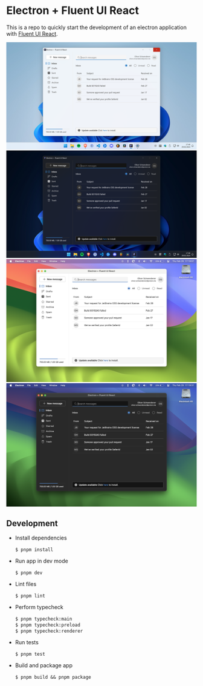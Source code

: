 # Electron + Fluent UI React

This is a repo to quickly start the development of an electron application with [Fluent UI React](https://react.fluentui.dev/).

![Windows Light](docs/windows-light.png)
![Windows Dark](docs/windows-dark.png)
![macOS Light](docs/macos-light.png)
![macOS Dark](docs/macos-dark.png)

## Development

-   Install dependencies

    ```
    $ pnpm install
    ```

-   Run app in dev mode

    ```
    $ pnpm dev
    ```

-   Lint files

    ```
    $ pnpm lint
    ```

-   Perform typecheck

    ```
    $ pnpm typecheck:main
    $ pnpm typecheck:preload
    $ pnpm typecheck:renderer
    ```

-   Run tests

    ```
    $ pnpm test
    ```

-   Build and package app

    ```
    $ pnpm build && pnpm package
    ```
